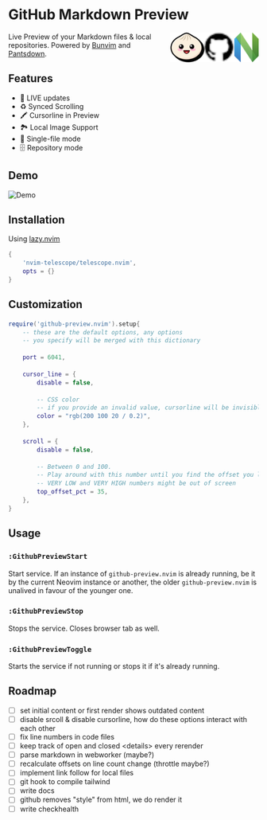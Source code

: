# GitHub Markdown Preview

<img src="docs/nvim.svg" height="60px" align="right" />
<img src="docs/github.svg" height="60px" align="right" />
<img src="docs/bun.svg" height="60px" align="right" />

Live Preview of your Markdown files & local repositories.
Powered by [Bunvim](https://github.com/wallpants/bunvim) and [Pantsdown](https://github.com/wallpants/pantsdown).

## Features

- 🔴 LIVE updates
- ♻ Synced Scrolling
- 🖍️ Cursorline in Preview
- 🏞️ Local Image Support
- 📄 Single-file mode
- 🗄️ Repository mode

## Demo

![Demo](https://raw.githubusercontent.com/wallpants/gifs/main/github-preview.nvim/demo.gif)

## Installation

Using [lazy.nvim](https://github.com/folke/lazy.nvim)

```lua
{
    'nvim-telescope/telescope.nvim',
    opts = {}
}
```

## Customization

```lua
require('github-preview.nvim').setup{
    -- these are the default options, any options
    -- you specify will be merged with this dictionary

    port = 6041,

    cursor_line = {
        disable = false,

        -- CSS color
        -- if you provide an invalid value, cursorline will be invisible
        color = "rgb(200 100 20 / 0.2)",
    },

    scroll = {
        disable = false,

        -- Between 0 and 100.
        -- Play around with this number until you find the offset you like.
        -- VERY LOW and VERY HIGH numbers might be out of screen
        top_offset_pct = 35,
    },
}
```

## Usage

### `:GithubPreviewStart`

Start service. If an instance of `github-preview.nvim` is already running,
be it by the current Neovim instance or another, the older `github-preview.nvim`
is unalived in favour of the younger one.

### `:GithubPreviewStop`

Stops the service. Closes browser tab as well.

### `:GithubPreviewToggle`

Starts the service if not running or stops it if it's already running.

## Roadmap

- [ ] set initial content or first render shows outdated content
- [ ] disable srcoll & disable cursorline, how do these options interact with each other
- [ ] fix line numbers in code files
- [ ] keep track of open and closed \<details> every rerender
- [ ] parse markdown in webworker (maybe?)
- [ ] recalculate offsets on line count change (throttle maybe?)
- [ ] implement link follow for local files
- [ ] git hook to compile tailwind
- [ ] write docs
- [ ] github removes "style" from html, we do render it
- [ ] write checkhealth
